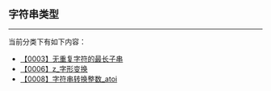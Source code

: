 <div style="font-size: 20px; margin-bottom: 15px; font-weight: bold;">字符串类型</div>
<hr style="height: 1px; margin: 1em 0px;" />

当前分类下有如下内容：

* [【0003】无重复字符的最长子串](/tools/tpl/【0003】无重复字符的最长子串.md)
* [【0006】z_字形变换](/tools/tpl/【0006】z_字形变换.md)
* [【0008】字符串转换整数_atoi](/tools/tpl/【0008】字符串转换整数_atoi.md)